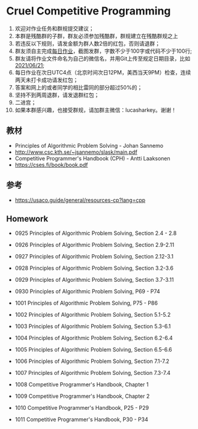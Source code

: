 # Cruel Competitive Programming
1. 欢迎对作业任务和群规提交建议；
2. 本群是残酷群的子群，群友必须参加残酷群，群规建立在残酷群规之上
3. 若违反以下规则，请发金额为群人数2倍的红包，否则请退群；
4. 群友须自主完成[每日作业](https://github.com/refinedcoding/CruelCompetitiveProgramming)，截图发群，字数不少于100字或代码不少于100行;
5. 群友请将作业文件命名为自己的微信名，并用Git上传至规定日期目录，比如[2021/06/21](https://github.com/refinedcoding/CruelCompetitiveProgramming/tree/main/homework/202109/26);
6. 每日作业在次日UTC4点（北京时间次日12PM，美西当天9PM）检查，连续两天未打卡成功请发红包；
7. 答案和网上的或者同学的相比雷同的部分超过50%的；
8. 坚持不到两周退群，请发退群红包；
9. 二进宫；
10. 如果本群感兴趣，也接受群规，请加群主微信：lucasharkey。谢谢！

## 教材
- Principles of Algorithmic Problem Solving - Johan Sannemo
- http://www.csc.kth.se/~jsannemo/slask/main.pdf
- Competitive Programmer's Handbook (CPH) - Antti Laaksonen
- https://cses.fi/book/book.pdf

## 参考
- https://usaco.guide/general/resources-cp?lang=cpp

## Homework
- 0925 Principles of Algorithmic Problem Solving, Section 2.4 - 2.8

- 0926 Principles of Algorithmic Problem Solving, Section 2.9-2.11

- 0927 Principles of Algorithmic Problem Solving, Section 2.12-3.1

- 0928 Principles of Algorithmic Problem Solving, Section 3.2-3.6

- 0929 Principles of Algorithmic Problem Solving, Section 3.7-3.11

- 0930 Principles of Algorithmic Problem Solving, P69 - P74

- 1001 Principles of Algorithmic Problem Solving, P75 - P86

- 1002 Principles of Algorithmic Problem Solving, Section 5.1-5.2

- 1003 Principles of Algorithmic Problem Solving, Section 5.3-6.1

- 1004 Principles of Algorithmic Problem Solving, Section 6.2-6.4

- 1005 Principles of Algorithmic Problem Solving, Section 6.5-6.6

- 1006 Principles of Algorithmic Problem Solving, Section 7.1-7.2

- 1007 Principles of Algorithmic Problem Solving, Section 7.3-7.4

- 1008 Competitive Programmer's Handbook, Chapter 1

- 1009 Competitive Programmer's Handbook, Chapter 2

- 1010 Competitive Programmer's Handbook, P25 - P29

- 1011 Competitive Programmer's Handbook, P30 - P34









